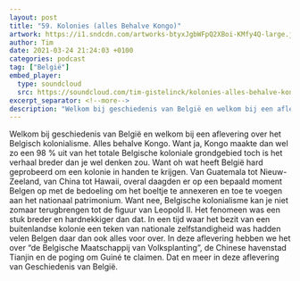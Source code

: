 ```yaml
---
layout: post
title: "59. Kolonies (alles Behalve Kongo)"
artwork: https://i1.sndcdn.com/artworks-btyxJgbWFpQ2XBoi-KMfy4Q-large.jpg
author: Tim
date: 2021-03-24 21:24:03 +0100
categories: podcast
tag: ["België"]
embed_player:
  type: soundcloud
  src: https://soundcloud.com/tim-gistelinck/kolonies-alles-behalve-kongo
excerpt_separator: <!--more-->
description: "Welkom bij geschiedenis van België en welkom bij een aflevering over het Belgisch kolonialisme."
---
```

Welkom bij geschiedenis van België en welkom bij een aflevering over het Belgisch kolonialisme. Alles behalve Kongo. Want ja, Kongo maakte dan wel zo een 98 % uit van het totale Belgische koloniale grondgebied toch is het verhaal breder dan je wel denken zou. Want oh wat heeft België hard geprobeerd om een kolonie in handen te krijgen. Van Guatemala tot Nieuw-Zeeland, van China tot Hawaii, overal daagden er op een bepaald moment Belgen op met de bedoeling om het boeltje te annexeren en toe te voegen aan het nationaal patrimonium. Want nee, Belgische kolonialisme kan je niet zomaar terugbrengen tot de figuur van Leopold II. Het fenomeen was een stuk breder en hardnekkiger dan dat. In een tijd waar het bezit van een buitenlandse kolonie een teken van nationale zelfstandigheid was hadden velen Belgen daar dan ook alles voor over. In deze aflevering hebben we het over “de Belgische Maatschappij van Volksplanting”, de Chinese havenstad Tianjin en de poging om Guiné te claimen. Dat en meer in deze aflevering van Geschiedenis van België.